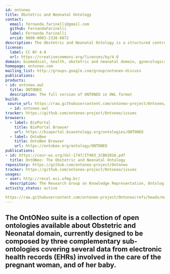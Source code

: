 ```yaml
---
id: ontoneo
title: Obstetric and Neonatal Ontology
contact:
  email: fernanda.farinelli@gmail.com
  github: FernandaFarinelli
  label: Fernanda Farinelli
  orcid: 0000-0003-2338-8872
description: The Obstetric and Neonatal Ontology is a structured controlled vocabulary to provide a representation of the data from electronic health records (EHRs) involved in the care of the pregnant woman, and of her baby.
license:
  label: CC BY 4.0
  url: https://creativecommons.org/licenses/by/4.0
domain: biomedical, health, obstetric and neonatal domain, gynecological domain, women's 
homepage: ontoneo.com 
mailing_list: http://groups.google.com/group/ontoneo-discuss
publications: 
products:
- id: ontoneo.owl
  title: ONTONEO
  description: The full version of ONTONEO in OWL format 
build:
 source_url: https://raw.githubusercontent.com/ontoneo-project/Ontoneo/refs/heads/master/ontoneo.owl
  - id: ontoneo.owl
tracker: https://github.com/ontoneo-project/Ontoneo/issues
browsers:
  - label: BioPortal
    title: BioPortal Browser
    url: https://bioportal.bioontology.org/ontologies/ONTONEO
  - label: OntoBee
    title: OntoBee Browser
    url: https://ontobee.org/ontology/ONTONEO
publications:
- id: https://ceur-ws.org/Vol-1747/IT403_ICBO2016.pdf
  title: OntONeo: The Obstetric and Neonatal Ontology
repository: https://github.com/ontoneo-project/Ontoneo
tracker: https://github.com/ontoneo-project/Ontoneo/issues
usages:
- user: http://recol.eci.ufmg.br/
  description: The Research Group on Knowledge Representation, Ontologies, and Language (ReCOL) investigates theoretical and applied aspects of knowledge modeling, including the use of biomedical ontologies such as OntONeo.
activity_status: active

https://raw.githubusercontent.com/ontoneo-project/Ontoneo/refs/heads/master/ontoneo.owl
---
```

The OntONeo suite is a collection of open ontologies available about Obstetric and Neonatal domain, currently designed to be composed by three complementary sub-ontologies covering several data from electronic health records (EHRs) involved in the care of the pregnant woman, and of her baby.
---

